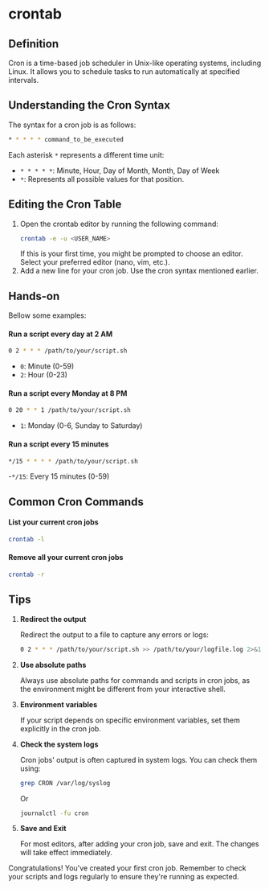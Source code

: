 # crontab

## Definition
Cron is a time-based job scheduler in Unix-like operating systems, including Linux. It allows you to schedule tasks to run automatically at specified intervals.

## Understanding the Cron Syntax
The syntax for a cron job is as follows:

```bash
* * * * * command_to_be_executed
```

Each asterisk `*` represents a different time unit:

- `* * * * *`: Minute, Hour, Day of Month, Month, Day of Week
- `*`: Represents all possible values for that position.

## Editing the Cron Table
1. Open the crontab editor by running the following command:
    ```bash
    crontab -e -u <USER_NAME>
    ```
   If this is your first time, you might be prompted to choose an editor. Select your preferred editor (nano, vim, etc.).
2. Add a new line for your cron job. Use the cron syntax mentioned earlier.

## Hands-on
Bellow some examples:

#### Run a script every day at 2 AM
```bash
0 2 * * * /path/to/your/script.sh
```
- `0`: Minute (0-59)
- `2`: Hour (0-23)
#### Run a script every Monday at 8 PM
```bash
0 20 * * 1 /path/to/your/script.sh
```
- `1`: Monday (0-6, Sunday to Saturday)
#### Run a script every 15 minutes
```bash
*/15 * * * * /path/to/your/script.sh
```
-`*/15`: Every 15 minutes (0-59)

## Common Cron Commands
#### List your current cron jobs
```bash
crontab -l
```
#### Remove all your current cron jobs
```bash
crontab -r
```

## Tips
1. **Redirect the output**

   Redirect the output to a file to capture any errors or logs:
   ```bash
   0 2 * * * /path/to/your/script.sh >> /path/to/your/logfile.log 2>&1
   ```
2. **Use absolute paths**

   Always use absolute paths for commands and scripts in cron jobs, as the environment might be different from your interactive shell.

3. **Environment variables**

   If your script depends on specific environment variables, set them explicitly in the cron job.

4. **Check the system logs**

   Cron jobs' output is often captured in system logs. You can check them using:
   ```bash
   grep CRON /var/log/syslog
   ```
   Or
   ```bash
   journalctl -fu cron
   ```

5. **Save and Exit**

   For most editors, after adding your cron job, save and exit. The changes will take effect immediately.

Congratulations!
You've created your first cron job.
Remember to check your scripts and logs regularly to ensure they're running as expected.